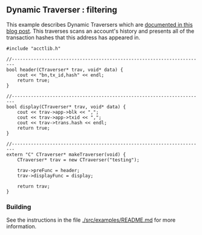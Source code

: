 ## Dynamic Traverser : filtering

This example describes Dynamic Traversers which are [documented in this blog post](). This traverses scans an account's history and presents all of the transaction hashes that this address has appeared in.

```
#include "acctlib.h"

//-----------------------------------------------------------------------
bool header(CTraverser* trav, void* data) {
    cout << "bn,tx_id,hash" << endl;
    return true;
}

//-----------------------------------------------------------------------
bool display(CTraverser* trav, void* data) {
    cout << trav->app->blk << ",";
    cout << trav->app->txid << ",";
    cout << trav->trans.hash << endl;
    return true;
}

//-----------------------------------------------------------------------
extern "C" CTraverser* makeTraverser(void) {
    CTraverser* trav = new CTraverser("testing");

    trav->preFunc = header;
    trav->displayFunc = display;

    return trav;
}
```

### Building

See the instructions in the file [./src/examples/README.md](../../README.md) for more information.
